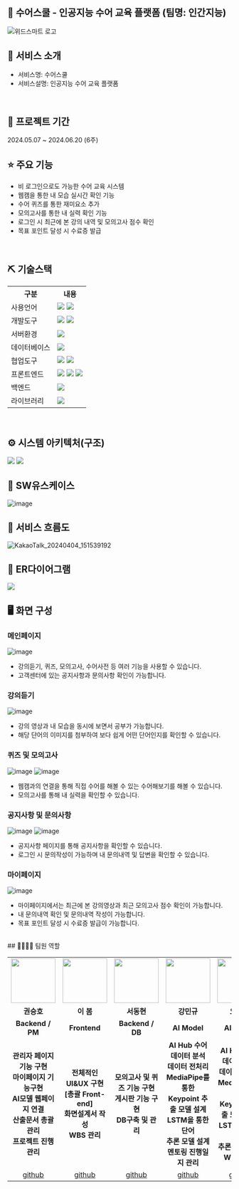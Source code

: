 ## 📎 수어스쿨 - 인공지능 수어 교육 플랫폼 (팀명: 인간지능)
![위드스마트 로고](https://i.ibb.co/5jvDpSc/2.jpg)

## 👀 서비스 소개
* 서비스명:  수어스쿨
* 서비스설명: 인공지능 수어 교육 플랫폼
<br>

## 📅 프로젝트 기간
2024.05.07 ~ 2024.06.20 (6주)
<br>

## ⭐ 주요 기능
* 비 로그인으로도 가능한 수어 교육 시스템
* 웹캠을 통한 내 모습 실시간 확인 기능
* 수어 퀴즈를 통한 재미요소 추가
* 모의고사를 통한 내 실력 확인 기능
* 로그인 시 최근에 본 강의 내역 및 모의고사 점수 확인
* 목표 포인트 달성 시 수료증 발급

<br>

## ⛏ 기술스택
<table>
    <tr>
        <th>구분</th>
        <th>내용</th>
    </tr>
    <tr>
        <td>사용언어</td>
        <td>
            <img src="https://img.shields.io/badge/Java-007396?style=for-the-badge&logo=java&logoColor=white"/>
            <img src="https://img.shields.io/badge/Python-3776AB?style=for-the-badge&logo=Python&logoColor=white"/> 
        </td>
    </tr>
    <tr>
        <td>개발도구</td>
        <td>
            <img src="https://img.shields.io/badge/Eclipse-2C2255?style=for-the-badge&logo=Eclipse&logoColor=white"/>
            <img src="https://img.shields.io/badge/Jupyter-F37626?style=for-the-badge&logo=Jupyter&logoColor=white"/>
        </td>
    </tr>
     <tr>
        <td>서버환경</td>
        <td>
            <img src="https://img.shields.io/badge/Apache Tomcat 9.0-D22128?style=for-the-badge&logo=Apache Tomcat&logoColor=white"/> 
        </td>
     </tr>
    <tr>
        <td>데이터베이스</td>
        <td>
            <img src="https://img.shields.io/badge/MySQL-4479A1?style=for-the-badge&logo=MySQL&logoColor=white"/> 
        </td>
    </tr>
    <tr>
        <td>협업도구</td>
        <td>
            <img src="https://img.shields.io/badge/Git-F05032?style=for-the-badge&logo=Git&logoColor=white"/>
            <img src="https://img.shields.io/badge/GitHub-181717?style=for-the-badge&logo=GitHub&logoColor=white"/>
        </td>
    </tr>
     <tr>
        <td>프론트엔드</td>
        <td>
            <img src="https://img.shields.io/badge/HTML-E34F26?style=for-the-badge&logo=html5&logoColor=white">
            <img src="https://img.shields.io/badge/CSS-1572B6?style=for-the-badge&logo=css3&logoColor=white">
            <img src="https://img.shields.io/badge/javascript-F7DF1E?style=for-the-badge&logo=javascript&logoColor=black">
        </td>
    </tr>
     <tr>
        <td>백엔드</td>
        <td>
            <img src="https://img.shields.io/badge/Spring-6DB33F?style=for-the-badge&logo=Spring&logoColor=white"/> 
        </td>
    </tr>
    <tr>
        <td>라이브러리</td>
        <td>
            <img src="https://img.shields.io/badge/Kakao Map Api-007CE2?style=for-the-badge&logo=KaKao Map Api&logoColor=white">
        </td>
    </tr>
</table>
<br>

## ⚙ 시스템 아키텍처(구조)
<img src="https://github.com/2021-SMHRD-KDT-AI-17/HUMAN/assets/157432737/3dffb091-8ec7-4f33-915f-155053937d0b"/>
<img src="https://github.com/2021-SMHRD-KDT-AI-17/HUMAN/assets/157432737/9db0e4eb-cec2-4da4-a659-b9cc12f574d9"/>

<br>

## 📌 SW유스케이스
![image](https://i.ibb.co/GHyL0SZ/image.jpg)
<br>

## 📌 서비스 흐름도
![KakaoTalk_20240404_151539192](https://i.ibb.co/q0VXMk1/image.jpg)
<br>

## 📌 ER다이어그램
<img src="https://github.com/2021-SMHRD-KDT-AI-17/SLschool/assets/157432737/21d19657-9b7c-4663-a379-eb1d398b7ca7"/>

<br>

## 🖥 화면 구성

### 메인페이지
![image](https://i.ibb.co/KjTBTjB/image.jpg)
<br>
- 강의듣기, 퀴즈, 모의고사, 수어사전 등 여러 기능을 사용할 수 있습니다.
- 고객센터에 있는 공지사항과 문의사항 확인이 가능합니다.

### 강의듣기
![image](https://i.ibb.co/f08vnmf/1.jpg)
<br>
- 강의 영상과 내 모습을 동시에 보면서 공부가 가능합니다.
- 해당 단어의 이미지를 첨부하여 보다 쉽게 어떤 단어인지를 확인할 수 있습니다.

### 퀴즈 및 모의고사
![image](https://i.ibb.co/8gR6vWp/2.jpg)
![image](https://i.ibb.co/L6GS8wv/image.png)
<br>
- 웹캠과의 연결을 통해 직접 수어를 해볼 수 있는 수어해보기를 해볼 수 있습니다.
- 모의고사를 통해 내 실력을 확인할 수 있습니다.

### 공지사항 및 문의사항
![image](https://i.ibb.co/DDSn692/image.png)
![image](https://i.ibb.co/Z2PrsNF/image.png)
<br>
- 공지사항 페이지를 통해 공지사항을 확인할 수 있습니다.
- 로그인 시 문의작성이 가능하며 내 문의내역 및 답변을 확인할 수 있습니다.

### 마이페이지
![image](https://i.ibb.co/d7S188q/image.jpg)
<br>
- 마이페이지에서는 최근에 본 강의영상과 최근 모의고사 점수 확인이 가능합니다.
- 내 문의내역 확인 및 문의내역 작성이 가능합니다.
- 목표 포인트 달성 시 수료증 발급이 가능합니다.
<br>
## 👨‍👩‍👦‍👦 팀원 역할
<table>
  <tr>
    <td align="center"><img src ="https://github.com/2021-SMHRD-KDT-AI-17/WithSmart/assets/157410342/57db3397-6e9e-4649-aaab-089ddd36710d" width="100" height="100"/></td>
    <td align="center"><img src="https://github.com/2021-SMHRD-KDT-AI-17/WithSmart/assets/157410342/0dbc27ef-f72e-4a38-a71e-4f088ab273c8" width="100" height="100"/></td>
    <td align="center"><img src="https://github.com/2021-SMHRD-KDT-AI-17/WithSmart/assets/157410342/f588d6f6-158d-4c3d-b843-f1bf16f49811" width="100" height="100"/></td>
    <td align="center"><img src="https://github.com/2021-SMHRD-KDT-AI-17/WithSmart/assets/157410342/ed1f6fc4-fd37-4d33-bbf8-bb020b14f7a8" width="100" height="100"/></td>
    <td align="center"><img src="https://search4.kakaocdn.net/argon/656x0_80_wr/E48EF3FbAgh" width="100" height="100"/></td>
  </tr>
  <tr>
    <td align="center"><strong>권승호</strong></td>
    <td align="center"><strong>이  봄</strong></td>
    <td align="center"><strong>서동현</strong></td>
    <td align="center"><strong>강민규</strong></td>
    <td align="center"><strong>오현진</strong></td>
  </tr>
  <tr>
    <td align="center"><b>Backend / PM</b></td>
    <td align="center"><b>Frontend</b></td>
    <td align="center"><b>Backend / DB</b></td>
    <td align="center"><b>AI Model</b></td>
    <td align="center"><b>AI Model</b></td>
  </tr>
  <tr>
    <td align="center"><b>관리자 페이지 기능 구현<br>마이페이지 기능구현<br>AI모델 웹페이지 연결<br>산출문서 총괄 관리<br>프로젝트 진행 관리</b></td>
    <td align="center"><b>전체적인 UI&UX 구현<br>[총괄 Front-end]<br>화면설계서 작성<br>WBS 관리</b></td>
    <td align="center"><b>모의고사 및 퀴즈 기능 구현<br>게시판 기능 구현<br>DB구축 및 관리</b></td>
    <td align="center"><b>AI Hub 수어 데이터 분석<br>데이터 전처리<br>MediaPipe를 통한<br>Keypoint 추출 모델 설계<br>LSTM을 통한 단어 <br>추론 모델 설계<br>멘토링 진행일지 관리</b></td>
    <td align="center"><b>AI Hub 수어 데이터 분석<br>데이터 전처리<br>MediaPipe를 통한<br>Keypoint 추출 모델 설계<br>LSTM을 통한 단어 <br>추론 모델 설계<br>WBS 관리</b></td>
  </tr>
  <tr>
    <td align="center"><a href="https://github.com/SeoDongHyeon2" target='_blank'>github</a></td>
    <td align="center"><a href="https://github.com/" target='_blank'>github</a></td>
    <td align="center"><a href="https://github.com/" target='_blank'>github</a></td>
    <td align="center"><a href="https://github.com/" target='_blank'>github</a></td>
    <td align="center"><a href="https://github.com/" target='_blank'>github</a></td>
  </tr>
</table>
